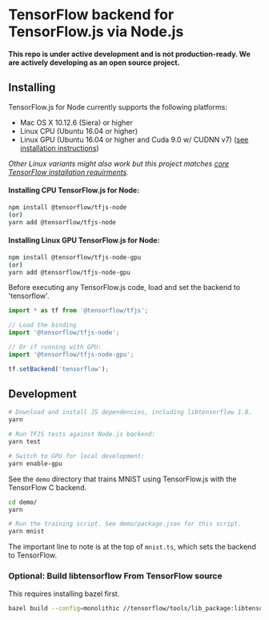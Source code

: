 # TensorFlow backend for TensorFlow.js via Node.js

**This repo is under active development and is not production-ready. We are
actively developing as an open source project.**

## Installing

TensorFlow.js for Node currently supports the following platforms:
- Mac OS X 10.12.6 (Siera) or higher
- Linux CPU (Ubuntu 16.04 or higher)
- Linux GPU (Ubuntu 16.04 or higher and Cuda 9.0 w/ CUDNN v7) ([see installation instructions](https://www.tensorflow.org/install/install_linux))

*Other Linux variants might also work but this project matches [core TensorFlow installation requirments](https://www.tensorflow.org/install/install_linux).*

#### Installing CPU TensorFlow.js for Node:

```sh
npm install @tensorflow/tfjs-node
(or)
yarn add @tensorflow/tfjs-node
```

#### Installing Linux GPU TensorFlow.js for Node:

```sh
npm install @tensorflow/tfjs-node-gpu
(or)
yarn add @tensorflow/tfjs-node-gpu
```

Before executing any TensorFlow.js code, load and set the backend to 'tensorflow'.

```js
import * as tf from '@tensorflow/tfjs';

// Load the binding
import '@tensorflow/tfjs-node';

// Or if running with GPU:
import '@tensorflow/tfjs-node-gpu';

tf.setBackend('tensorflow');
```

## Development

```sh
# Download and install JS dependencies, including libtensorflow 1.8.
yarn

# Run TFJS tests against Node.js backend:
yarn test
```

```sh
# Switch to GPU for local development:
yarn enable-gpu
```

See the `demo` directory that trains MNIST using TensorFlow.js with the
TensorFlow C backend.

```sh
cd demo/
yarn

# Run the training script. See demo/package.json for this script.
yarn mnist
```

The important line to note is at the top of `mnist.ts`, which sets the backend to
TensorFlow.

### Optional: Build libtensorflow From TensorFlow source

This requires installing bazel first.

```sh
bazel build --config=monolithic //tensorflow/tools/lib_package:libtensorflow
```
